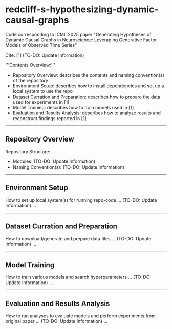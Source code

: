 # redcliff-s-hypothesizing-dynamic-causal-graphs
Code corresponding to ICML 2025 paper "Generating Hypotheses of Dynamic Causal Graphs in Neuroscience: Leveraging Generative Factor Models of Observed Time Series"

Cite: [1] (TO-DO: Update Information)

'''Contents Overview:'''
 - Repository Overview: describes the contents and naming convention(s) of the repository
 - Environment Setup: describes how to install dependencies and set up a local system to use the repo
 - Dataset Curration and Preparation: describes how to prepare the data used for experiments in [1]
 - Model Training: describes how to train models used in [1]
 - Evaluation and Results Analysis: describes how to analyze results and reconstruct findings reported in [1]

---
## Repository Overview

Repository Structure:
 - Modules: (TO-DO: Update Information)
 - Naming Convention(s): (TO-DO: Update Information)

---
## Environment Setup

How to set up local system(s) for running repo-code ... (TO-DO: Update Information) ...

---
## Dataset Curration and Preparation

How to download/generate and prepare data files ... (TO-DO: Update Information) ...

---
## Model Training

How to train various models and search hyperparameters ... (TO-DO: Update Information) ...

---
## Evaluation and Results Analysis

How to run analyses to evaluate models and perform experiments from original paper ... (TO-DO: Update Information) ...
